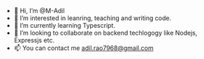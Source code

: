 - 👋 Hi, I’m @M-Adil
- 👀 I’m interested in leanring, teaching and writing code.
- 🌱 I’m currently learning Typescript.
- 💞️ I’m looking to collaborate on backend techlogogy like Nodejs, Expressjs etc.
- 📫 You can contact me adil.rao7968@gmail.com

<!---
m-adil-xc/m-adil-xc is a ✨ special ✨ repository because its `README.md` (this file) appears on your GitHub profile.
You can click the Preview link to take a look at your changes.
--->
